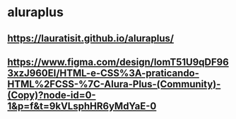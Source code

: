 # aluraplus

## https://lauratisit.github.io/aluraplus/
## https://www.figma.com/design/lomT51U9qDF963xzJ960EI/HTML-e-CSS%3A-praticando-HTML%2FCSS-%7C-Alura-Plus-(Community)-(Copy)?node-id=0-1&p=f&t=9kVLsphHR6yMdYaE-0
